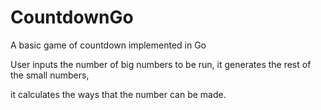 # CountdownGo

A basic game of countdown implemented in Go

User inputs the number of big numbers to be run, it generates the rest of the small numbers, 

it calculates the ways that the number can be made.
